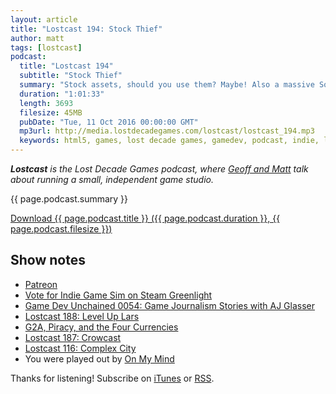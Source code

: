 ```yaml
---
layout: article
title: "Lostcast 194: Stock Thief"
author: matt
tags: [lostcast]
podcast:
  title: "Lostcast 194"
  subtitle: "Stock Thief"
  summary: "Stock assets, should you use them? Maybe! Also a massive Soul Thief refactor and more."
  duration: "1:01:33"
  length: 3693
  filesize: 45MB
  pubDate: "Tue, 11 Oct 2016 00:00:00 GMT"
  mp3url: http://media.lostdecadegames.com/lostcast/lostcast_194.mp3
  keywords: html5, games, lost decade games, gamedev, podcast, indie, lostcast
---
```

_**Lostcast** is the Lost Decade Games podcast, where [Geoff and Matt](/about/) talk about running a small, independent game studio._

{{ page.podcast.summary }}

<a class="download-podcast" href="{{ page.podcast.mp3url }}">
	Download {{ page.podcast.title }} ({{ page.podcast.duration }}, {{ page.podcast.filesize }})
</a>

## Show notes

* [Patreon](https://www.patreon.com/lostdecadegames)
* [Vote for Indie Game Sim on Steam Greenlight](http://steamcommunity.com/sharedfiles/filedetails/?id=732846872)
* [Game Dev Unchained 0054: Game Journalism Stories with AJ Glasser](https://soundcloud.com/gamedevunchained/0054-the-real-story-of-games-journalism-with-aj-glasser)
* [Lostcast 188: Level Up Lars](http://www.lostdecadegames.com/lostcast-188/)
* [G2A, Piracy, and the Four Currencies](http://www.fortressofdoors.com/g2a-piracy-and-the-four-currencies/)
* [Lostcast 187: Crowcast](http://www.lostdecadegames.com/lostcast-187/)
* [Lostcast 116: Complex City](http://www.lostdecadegames.com/lostcast-116/)
* You were played out by [On My Mind](https://joshuamorse.bandcamp.com/track/on-my-mind)

Thanks for listening! Subscribe on [iTunes](http://itunes.apple.com/us/podcast/lostcast/id481950724) or [RSS](/lostcast.xml).
